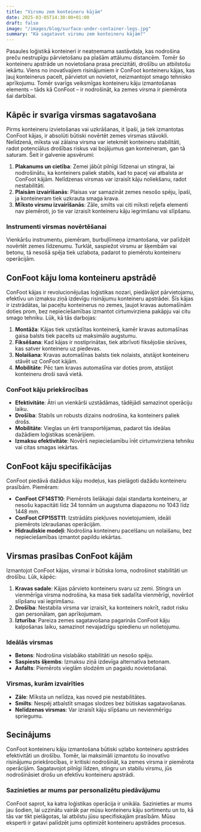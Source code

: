 ```yaml
---
title: "Virsmu zem konteineru kājām"
date: 2025-03-05T14:30:00+01:00
draft: false
image: "/images/blog/surface-under-container-legs.jpg"
summary: "Kā sagatavot virsmu zem konteineru kājām?"
---
```


Pasaules loģistikā konteineri ir neatņemama sastāvdaļa, kas nodrošina preču nestrupīgu pārvietošanu pa plašām attālumu distancēm. Tomēr šo konteineru apstrāde un novietošana prasa precizitāti, drošību un atbilstošu iekārtu. Viens no inovatīvajiem risinājumiem ir ConFoot konteineru kājas, kas ļauj konteinerus pacelt, pārvietot un novietot, neizmantojot smago tehnisko aprīkojumu. Tomēr svarīgs veiksmīgas konteineru kāju izmantošanas elements – tāds kā ConFoot – ir nodrošināt, ka zemes virsma ir piemērota šai darbībai.

## Kāpēc ir svarīga virsmas sagatavošana

Pirms konteineru izvietošanas vai uzkrāšanas, it īpaši, ja tiek izmantotas ConFoot kājas, ir absolūti būtiski novērtēt zemes virsmas stāvokli. Nelīdzenā, mīksta vai zālaina virsma var ietekmēt konteineru stabilitāti, radot potenciālus drošības riskus vai bojājumus gan konteineram, gan tā saturam. Šeit ir galvenie apsvērumi:

1. **Plakanums un cietība**: Zemei jābūt pilnīgi līdzenai un stingrai, lai nodrošinātu, ka konteiners paliek stabils, kad to paceļ vai atbalsta ar ConFoot kājām. Nelīdzenas virsmas var izraisīt kāju noliekšanu, radot nestabilitāti.
2. **Plaisām izvairīšanās**: Plaisas var samazināt zemes nesošo spēju, īpaši, ja konteineram tiek uzkrauta smaga krava.
3. **Mīksto virsmu izvairīšanās**: Zāle, smilts vai citi mīksti reljefa elementi nav piemēroti, jo tie var izraisīt konteineru kāju iegrimšanu vai slīpšanu.

### Instrumenti virsmas novērtēšanai
Vienkāršu instrumentu, piemēram, burbuļlīmeņa izmantošana, var palīdzēt novērtēt zemes līdzenumu. Turklāt, saspiežot virsmu ar šķembām vai betonu, tā nesošā spēja tiek uzlabota, padarot to piemērotu konteineru operācijām.

## ConFoot kāju loma konteineru apstrādē

ConFoot kājas ir revolucionējušas loģistikas nozari, piedāvājot pārvietojamu, efektīvu un izmaksu ziņā izdevīgu risinājumu konteineru apstrādei. Šīs kājas ir izstrādātas, lai paceļtu konteinerus no zemes, ļaujot kravas automašīnām doties prom, bez nepieciešamības izmantot cirtumvirziena pakāpju vai citu smago tehniku. Lūk, kā tās darbojas:

1. **Montāža**: Kājas tiek uzstādītas konteinerā, kamēr kravas automašīnas gaisa balsts tiek pacelts uz maksimālo augstumu.
2. **Fiksēšana**: Kad kājas ir nostiprinātas, tiek atbrīvoti fiksējošie skrūves, kas satver konteineru uz piedevas.
3. **Nolaišana**: Kravas automašīnas balsts tiek nolaists, atstājot konteineru stāvēt uz ConFoot kājām.
4. **Mobilitāte**: Pēc tam kravas automašīna var doties prom, atstājot konteineru droši savā vietā.

### ConFoot kāju priekšrocības
- **Efektivitāte**: Ātri un vienkārši uzstādāmas, tādējādi samazinot operāciju laiku.
- **Drošība**: Stabils un robusts dizains nodrošina, ka konteiners paliek drošs.
- **Mobilitāte**: Vieglas un ērti transportējamas, padarot tās ideālas dažādiem loģistikas scenārijiem.
- **Izmaksu efektivitāte**: Novērš nepieciešamību īrēt cirtumvirziena tehniku vai citas smagas iekārtas.

## ConFoot kāju specifikācijas

ConFoot piedāvā dažādus kāju modeļus, kas pielāgoti dažādu konteineru prasībām. Piemēram:

- **ConFoot CF14ST10**: Piemērots lielākajai daļai standarta konteineru, ar nesošu kapacitāti līdz 34 tonnām un augstuma diapazonu no 1043 līdz 1448 mm.
- **ConFoot CFP15ST11**: Izstrādāts piekļuves novietojumiem, ideāli piemērots izkraušanas operācijām.
- **Hidrauliskie modeļi**: Nodrošina konteineru pacelšanu un nolaišanu, bez nepieciešamības izmantot papildu iekārtas.

## Virsmas prasības ConFoot kājām

Izmantojot ConFoot kājas, virsmai ir būtiska loma, nodrošinot stabilitāti un drošību. Lūk, kāpēc:

1. **Kravas sadale**: Kājas pārvieto konteineru svaru uz zemi. Stingra un vienmērīga virsma nodrošina, ka masa tiek sadalīta vienmērīgi, novēršot slīpšanu vai iegrimšanu.
2. **Drošība**: Nestabila virsma var izraisīt, ka konteiners nokrīt, radot risku gan personālam, gan aprīkojumam.
3. **Izturība**: Pareiza zemes sagatavošana pagarinās ConFoot kāju kalpošanas laiku, samazinot nevajadzīgu spiedienu un nolietojumu.

### Ideālās virsmas
- **Betons**: Nodrošina vislabāko stabilitāti un nesošo spēju.
- **Saspiests šķembs**: Izmaksu ziņā izdevīga alternatīva betonam.
- **Asfalts**: Piemērots vieglām slodzēm un pagaidu novietošanai.

### Virsmas, kurām izvairīties
- **Zāle**: Mīksta un nelīdza, kas noved pie nestabilitātes.
- **Smilts**: Nespēj atbalstīt smagas slodzes bez būtiskas sagatavošanas.
- **Nelīdzenas virsmas**: Var izraisīt kāju slīpšanu un nevienmērīgu spriegumu.

## Secinājums

ConFoot konteineru kāju izmantošana būtiski uzlabo konteineru apstrādes efektivitāti un drošību. Tomēr, lai maksimāli izmantotu šo inovatīvo risinājumu priekšrocības, ir kritiski nodrošināt, ka zemes virsma ir piemērota operācijām. Sagatavojot pilnīgi līdzen, stingru un stabilu virsmu, jūs nodrošināsiet drošu un efektīvu konteineru apstrādi.

### Sazinieties ar mums par personalizētu piedāvājumu
ConFoot saprot, ka katra loģistikas operācija ir unikāla. Sazinieties ar mums jau šodien, lai uzzinātu vairāk par mūsu konteineru kāju sortimentu un to, kā tās var tikt pielāgotas, lai atbilstu jūsu specifiskajām prasībām. Mūsu eksperti ir gatavi palīdzēt jums optimizēt konteineru apstrādes procesus.